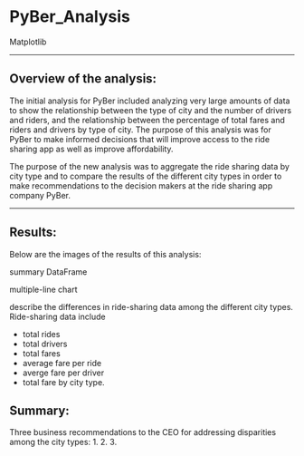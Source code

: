 # PyBer_Analysis
Matplotlib

---

## Overview of the analysis: 
The initial analysis for PyBer included analyzing very large amounts of data to show the relationship between the type of city and the number of drivers and riders, and the relationship between the percentage of total fares and riders and drivers by type of city. The purpose of this analysis was for PyBer to make informed decisions that will improve access to the ride sharing app as well as improve affordability.  

The purpose of the new analysis was to aggregate the ride sharing data by city type and to compare the results of the different city types in order to make recommendations to the decision makers at the ride sharing app company PyBer.

---

## Results: 

Below are the images of the results of this analysis:

summary DataFrame 

multiple-line chart

describe the differences in ride-sharing data among the different city types.
Ride-sharing data include
- total rides
- total drivers
- total fares
- average fare per ride 
- averge fare per driver
- total fare by city type. 

## Summary: 
Three business recommendations to the CEO for addressing disparities among the city types:
1. 
2. 
3. 